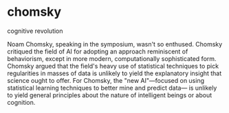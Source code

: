 # chomsky
cognitive revolution

Noam Chomsky, speaking in the symposium, wasn't so enthused. Chomsky critiqued the field of AI for adopting an approach reminiscent of behaviorism, except in more modern, computationally sophisticated form. Chomsky argued that the field's heavy use of statistical techniques to pick regularities in masses of data is unlikely to yield the explanatory insight that science ought to offer. For Chomsky, the "new AI"—focused on using statistical learning techniques to better mine and predict data— is unlikely to yield general principles about the nature of intelligent beings or about cognition.

